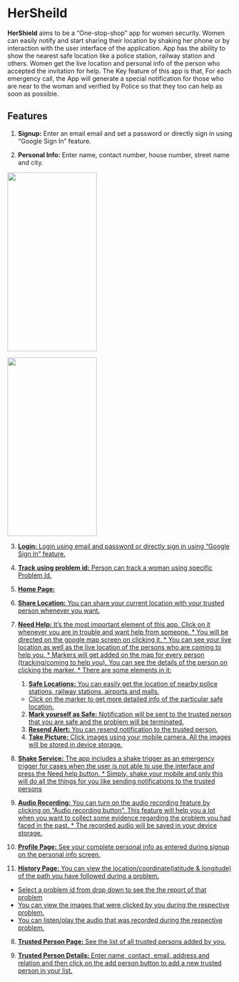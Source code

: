 # HerSheild
**HerShield** aims to be a “One-stop-shop” app for women security. Women can easily notify and start sharing their location by shaking her phone or by 
interaction with the user interface of the application. App has the ability to show the nearest safe location like a police station, railway station and others.
Women get the live location and personal info of the person who accepted the invitation for help. The Key feature of this app is that, For each emergency call,
the App will generate a special notification for those who are near to the woman and verified by Police so that they too can help as soon as possible.
<br/>
## Features
1. **Signup:** Enter an email email and set a password or directly sign in using “Google Sign In” feature.

2. **Personal Info:** Enter name, contact number, house number, street name and city.

<img src="https://drive.google.com/file/d/1GPG_MzrcN4mVLFTAmq0O9xfi-glYPS2k/view?usp=sharing" width="200" height ="400">

<a href="https://drive.google.com/uc?export=view&id=1GPG_MzrcN4mVLFTAmq0O9xfi-glYPS2k"><img src="https://drive.google.com/uc?export=view&id=1GPG_MzrcN4mVLFTAmq0O9xfi-glYPS2k" style="width: 200px; max-width: 100%; height: 400px"/>

3. **Login:** Login using email and password or directly sign in using “Google Sign In” feature.

4. **Track using problem id:** Person can track a woman using specific Problem Id.

5. **Home Page:** 
  1. **Share Location:** You can share your current location with your trusted person whenever you want.
  
  2. **Need Help:** It’s the most important element of this app. Click on it whenever you are in trouble and want help from someone.
    * You will be directed on the google map screen on clicking it.
    * You can see your live location as well as the live location of the persons who are coming to help you.
    * Markers will get added on the map for every person (tracking/coming to help you). You can see the details of the person on clicking the marker.
    * There are some elements in it:
      1. **Safe Locations:** You can easily get the location of nearby police stations, railway stations, airports and malls.
        * Click on the marker to get more detailed info of the particular safe location.
      2. **Mark yourself as Safe:** Notification will be sent to the trusted person that you are safe and the problem will be terminated.
      3. **Resend Alert:** You can resend notification to the trusted person.
      4. **Take Picture:** Click images using your mobile camera. All the images will be stored in device storage.
      
  3. **Shake Service:** The app includes a shake trigger as an emergency trigger for cases when the user is not able to use the interface and press the Need help button.
    * Simply, shake your mobile and only this will do all the things for you like sending notifications to the  trusted persons
  
  4. **Audio Recording:** You can turn on the audio recording feature by clicking on “Audio recording button”. This feature will help you a lot when you want to collect some         evidence regarding the problem you had faced in the past.
    * The recorded audio will be saved in your device storage.
    
6. **Profile Page:** See your complete personal info as entered during signup on the personal info screen.

7. **History Page:** You can view the location/coordinate(latitude & longitude) of the path you have followed during a problem.
  * Select a problem id from drop down to see the the report of that problem
  * You can view the images that were clicked by you during the respective problem.
  * You can listen/play the audio that was recorded during the respective problem.
  
8. **Trusted Person Page:**  See the list of all trusted persons added by you.

9. **Trusted Person Details:** Enter name, contact, email, address and relation and then click on the add person button to add a new trusted person in your list.




